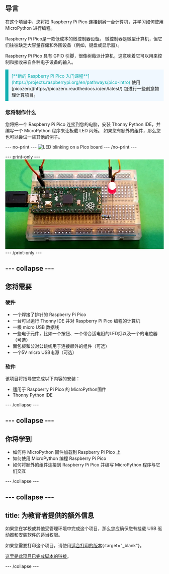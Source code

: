 ## 导言

在这个项目中，您将把 Raspberry Pi Pico 连接到另一台计算机，并学习如何使用 MicroPython 进行编程。

Raspberry Pi Pico是一款低成本的微控制器设备。 微控制器是微型计算机，但它们往往缺乏大容量存储和外围设备（例如，键盘或显示器）。

Raspberry Pi Pico 具有 GPIO 引脚，很像树莓派计算机，这意味着它可以用来控制和接收来自各种电子设备的输入。

<p style="border-left: solid; border-width:10px; border-color: #0faeb0; background-color: aliceblue; padding: 10px;">
<span style="color: #0faeb0">[**新的 Raspberry Pi Pico 入门课程**](https://projects.raspberrypi.org/en/pathways/pico-intro)</span> 使用 [picozero](https://picozero.readthedocs.io/en/latest/) 包进行一些创意物理计算项目。
</p>

### 您将制作什么

您将把一个 Raspberry Pi Pico 连接到您的电脑，安装 Thonny Python IDE，并编写一个 MicroPython 程序来让板载 LED 闪烁。 如果您有额外的组件，那么您也可以尝试一些其他的例子。

\--- no-print ---
![LED blinking on a Pico board](images/showcase.gif)
\--- /no-print ---

\--- print-only ---
![LED in the on position on a Pico board](images/showcase.png)
\--- /print-only ---

## --- collapse ---

## 您将需要

### 硬件

- 一个焊接了排针的 Raspberry Pi Pico
- 一台可以运行 Thonny IDE 并对 Raspberry Pi Pico 编程的计算机
- 一根 micro USB 数据线
- 一些电子元件，比如一个按钮、一个带合适电阻的LED灯以及一个的电位器（可选）
- 面包板和公对公跳线用于连接额外的组件（可选）
- 一个5V micro USB电源（可选）

### 软件

该项目将指导您完成以下内容的安装：

- 适用于 Raspberry Pi Pico 的 MicroPython固件
- Thonny Python IDE

\--- /collapse ---

## --- collapse ---

## 你将学到

- 如何将 MicroPython 固件加载到 Raspberry Pi Pico 上
- 如何使用 MicroPython 编程 Raspberry Pi Pico
- 如何将额外的组件连接到 Raspberry Pi Pico 并编写 MicroPython 程序与它们交互

\--- /collapse ---

## --- collapse ---

## title: 为教育者提供的额外信息

如果您在学校或其他受管理环境中完成这个项目，那么您应确保您有挂载 USB 驱动器和安装软件的适当权限。

如果您需要打印这个项目，请使用[适合打印的版本](https://projects.raspberrypi.org/en/projects/getting-started-with-the-pico/print){:target="_blank"}。

[这里是此项目已完成脚本的链接](https://rpf.io/p/en/getting-started-with-the-pico-get)。

\--- /collapse ---
